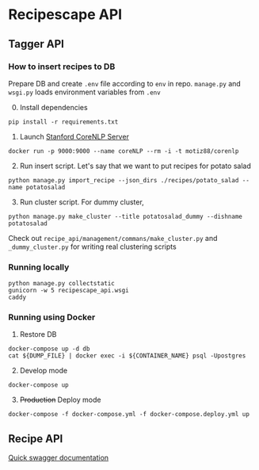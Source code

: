 # Recipescape API

## Tagger API

### How to insert recipes to DB

Prepare DB and create `.env` file according to `env` in repo. `manage.py` and `wsgi.py` loads environment variables from `.env` 

0. Install dependencies
```commandline
pip install -r requirements.txt
```

1. Launch [Stanford CoreNLP Server](https://stanfordnlp.github.io/CoreNLP/corenlp-server.html)
```commandline
docker run -p 9000:9000 --name coreNLP --rm -i -t motiz88/corenlp
```

2. Run insert script. Let's say that we want to put recipes for potato salad
```commandline
python manage.py import_recipe --json_dirs ./recipes/potato_salad --name potatosalad
```

3. Run cluster script. For dummy cluster,
```commandline
python manage.py make_cluster --title potatosalad_dummy --dishname potatosalad
```
Check out `recipe_api/management/commans/make_cluster.py` and `_dummy_cluster.py` for writing real clustering scripts

### Running locally
```commandline
python manage.py collectstatic
gunicorn -w 5 recipescape_api.wsgi
caddy
```

### Running using Docker

1. Restore DB
```commandline
docker-compose up -d db
cat ${DUMP_FILE} | docker exec -i ${CONTAINER_NAME} psql -Upostgres
```

2. Develop mode
```commandline
docker-compose up
```

3. ~~Production~~ Deploy mode
```commandline
docker-compose -f docker-compose.yml -f docker-compose.deploy.yml up
```

## Recipe API
[Quick swagger documentation](https://app.swaggerhub.com/apis/zxzl/recipescape/1.0.0)

